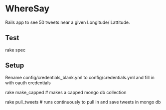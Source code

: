 WhereSay
========

Rails app to see 50 tweets near a given Longitude/ Lattitude.

Test
----
rake spec

Setup
-----

Rename config/credentials_blank.yml to config/credentials.yml and fill in with oauth credentials

rake make_capped # makes a capped mongo db collection

rake pull_tweets # runs continuously to pull in and save tweets in mongo db
